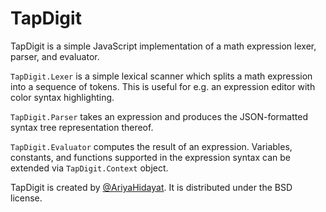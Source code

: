 # TapDigit

TapDigit is a simple JavaScript implementation of a math expression lexer, parser, and evaluator.

`TapDigit.Lexer` is a simple lexical scanner which splits a math expression into a sequence of tokens. This is useful for e.g. an expression editor with color syntax highlighting.

`TapDigit.Parser` takes an expression and produces the JSON-formatted syntax tree representation thereof.

`TapDigit.Evaluator` computes the result of an expression. Variables, constants, and functions supported in the expression syntax can be extended via `TapDigit.Context` object.

TapDigit is created by [@AriyaHidayat](https://twitter.com/AriyaHidayat). It is distributed under the BSD license.
